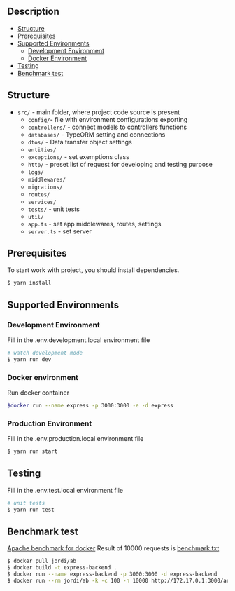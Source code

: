 ## Description

- [Structure](#structure)
- [Prerequisites](#prerequisites)
- [Supported Environments](#supported-environments)
  - [Development Environment](#development-environment)
  - [Docker Environment](#docker-environment)
- [Testing](#testing)
- [Benchmark test](#benchmark-test)

## Structure

- `src/` - main folder, where project code source is present
  - `config/`- file with environment configurations exporting
  - `controllers/` - connect models to controllers functions
  - `databases/` - TypeORM setting and connections
  - `dtos/` - Data transfer object settings
  - `entities/`
  - `exceptions/` - set exemptions class
  - `http/` - preset list of request for developing and testing purpose
  - `logs/`
  - `middlewares/`
  - `migrations/`
  - `routes/`
  - `services/`
  - `tests/` - unit tests
  - `util/`
  - `app.ts` - set app middlewares, routes, settings
  - `server.ts` - set server

## Prerequisites

To start work with project, you should install dependencies.

```bash
$ yarn install
```

## Supported Environments

### Development Environment

Fill in the .env.development.local environment file

```bash
# watch development mode
$ yarn run dev
```

### Docker environment

Run docker container

```bash
$docker run --name express -p 3000:3000 -e -d express
```

### Production Environment

Fill in the .env.production.local environment file

```bash
$ yarn run start
```

## Testing

Fill in the .env.test.local environment file

```bash
# unit tests
$ yarn run test
```

## Benchmark test

[Apache benchmark for docker](https://hub.docker.com/r/jordi/ab)
Result of 10000 requests is [benchmark.txt](https://github.com/kozulova/express-backend/blob/main/benchmark.txt)

```bash
$ docker pull jordi/ab
$ docker build -t express-backend .
$ docker run --name express-backend -p 3000:3000 -d express-backend
$ docker run --rm jordi/ab -k -c 100 -n 10000 http://172.17.0.1:3000/articles/
```
